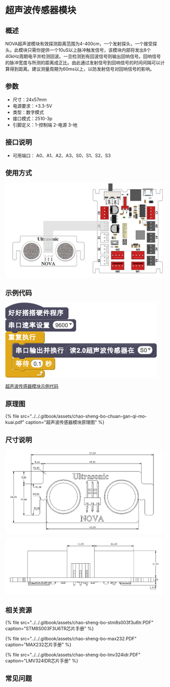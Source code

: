 # 超声波传感器模块

## 概述

NOVA超声波模块有效探测距离范围为4-400cm，一个发射探头，一个接受探头。此模块只需你提供一个10uS以上脉冲触发信号，该模块内部将发出8个40kHz周期电平并检测回波。一旦检测到有回波信号则输出回响信号。回响信号的脉冲宽度与所测的距离成正比。由此通过发射信号到回响信号的时间间隔可以计算得到距离。建议测量周期为60ms以上，以防发射信号对回响信号的影响。

## 参数

* 尺寸：24x57mm
* 电源要求：+3.3-5V
* 类型：数字模式
* 接口模式：2510-3p
* 引脚定义：1-控制端 2-电源 3-地

## 接口说明

* 可用端口： A0、A1、A2、A3、S0、S1、S2、S3

## 使用方式

![](../../.gitbook/assets/19.png)

## 示例代码

![](../../.gitbook/assets/20.png)

[超声波传感器模块示例代码](http://www.haohaodada.com/show.php?id=947506)

## 原理图

{% file src="../../.gitbook/assets/chao-sheng-bo-chuan-gan-qi-mo-kuai.pdf" caption="超声波传感器模块原理图" %}

## 尺寸说明

![](../../.gitbook/assets/87.png)

![](../../.gitbook/assets/88.png)

## 相关资源

{% file src="../../.gitbook/assets/chao-sheng-bo-stm8s003f3u6tr.PDF" caption="STM8S003F3U6TR芯片手册" %}

{% file src="../../.gitbook/assets/chao-sheng-bo-max232.PDF" caption="MAX232芯片手册" %}

{% file src="../../.gitbook/assets/chao-sheng-bo-lmv324idr.PDF" caption="LMV324IDR芯片手册" %}

## 常见问题

